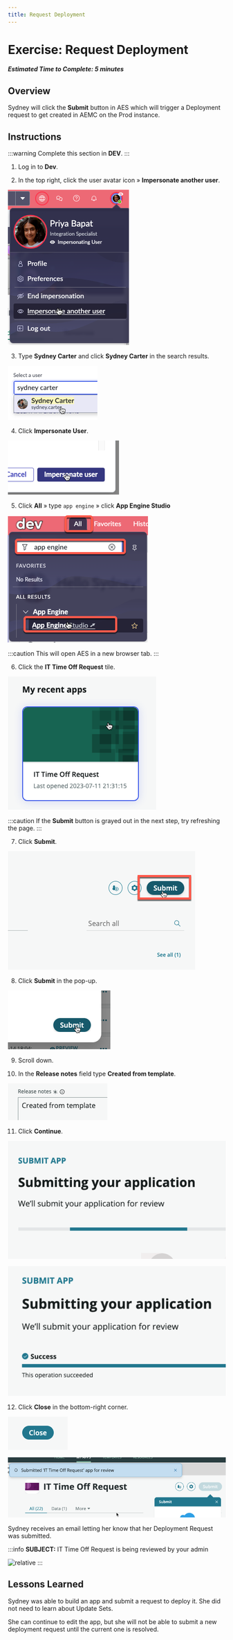 ```yaml
---
title: Request Deployment
---
```

# Exercise: Request Deployment

##### Estimated Time to Complete: 5 minutes

## Overview

Sydney will click the **Submit** button in AES which will trigger a Deployment request to get created in AEMC on the Prod instance. 

## Instructions

:::warning
Complete this section in **DEV**.
:::

1. Log in to **Dev**.


2. In the top right, click the user avatar icon » **Impersonate another user**.

![relative](../assets/images/2023-07-11-21-59-51.png)

3. Type **Sydney Carter** and click **Sydney Carter** in the search results.

![relative](../assets/images/2023-03-14-12-34-01.png)

4. Click **Impersonate User**. 

![relative](../assets/images/2023-03-14-12-34-24.png)

5. Click **All** » type ```app engine``` » click **App Engine Studio**

![relative](../assets/images/2023-07-11-17-18-49.png)

:::caution
This will open AES in a new browser tab.
:::

6. Click the **IT Time Off Request** tile.

![relative](../assets/images/2023-07-11-22-01-34.png)

:::caution
If the **Submit** button is grayed out in the next step, try refreshing the page. 
:::

7. Click **Submit**.

![relative](../assets/images/2023-03-14-13-21-30.png)

8. Click **Submit** in the pop-up. 

![relative](../assets/images/2023-03-14-13-22-52.png)

9. Scroll down.


10. In the **Release notes** field type **Created from template**.

![relative](../assets/images/2023-03-14-13-23-47.png)

11. Click **Continue**.

![relative](../assets/images/2023-03-14-13-24-23.png)

![relative](../assets/images/2023-03-14-13-24-30.png)

12. Click **Close** in the bottom-right corner.

![relative](../assets/images/2023-03-14-13-24-49.png)

![relative](../assets/images/2023-03-14-13-25-53.png)


Sydney receives an email letting her know that her Deployment Request was submitted. 

:::info
**SUBJECT:** IT Time Off Request is being reviewed by your admin

![relative](https://creatorworkflowsnow.github.io/lab-aemc-utah-v2/assets/images/2023-07-11-22-05-08.png)
:::

## Lessons Learned

Sydney was able to build an app and submit a request to deploy it. She did not need to learn about Update Sets. 

She can continue to edit the app, but she will not be able to submit a new deployment request until the current one is resolved. 